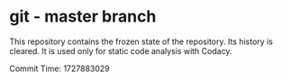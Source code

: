 # git - master branch

This repository contains the frozen state of the repository.
Its history is cleared. It is used only for static code
analysis with Codacy.

Commit Time: 1727883029